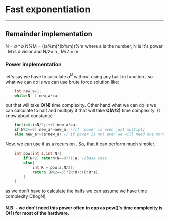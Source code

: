 # Fast exponentiation

----

## Remainder implementation

N = $a*b$
N%M = ((a%m)*(b%m))%m 
where a is the number, N is it's power , M is divisior and  N/2= n , M/2 = m


### Power implementation

let's say we have to calculate $a^N$ without using any built in function , so what we can do is we can use brute force solution like:

````cpp
    int new_a=1;
    while(N--) new_a*=a;
````

but that will take **O(N)** time complexity. Other hand what we can do is we can calculate to half and multiply it that will take **O($N/2$)** time complexity. {I know about constants}

````cpp
    for(i=0;i<N/2;i++) new_a*=a;
    if(N%2==0) new_a*=new_a; //if  power is even just multiply
    else new_a*=(a*new_a) // if power is not even we will need one more a
````

Now, we can use it as a recursion . So, that it can perform much simpler.

````cpp
    int pow(int a,int N){
        if(N<2) return(N==0)?1:a; //base case
        else{
            int R = pow(a,N/2);
            return (N%2==0)?(R*R):(R*R*a);
        }
    }
````

as we don't have to calculate the halfs we can assume we have time complexity O(logN)

#### N.B. - we don't need this power often in cpp as pow()'s time complecity is O(1) for most of the hardware.
